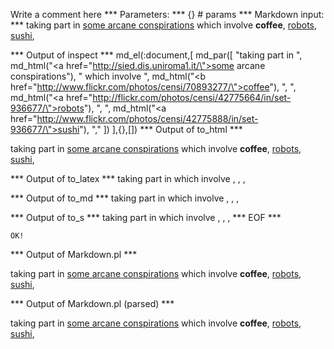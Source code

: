 Write a comment here
*** Parameters: ***
{} # params 
*** Markdown input: ***
taking part in <a href="http://sied.dis.uniroma1.it/">some arcane conspirations</a> which
involve <b href="http://www.flickr.com/photos/censi/70893277/">coffee</b>, 
<a href="http://flickr.com/photos/censi/42775664/in/set-936677/">robots</a>,
<a href="http://www.flickr.com/photos/censi/42775888/in/set-936677/">sushi</a>,

*** Output of inspect ***
md_el(:document,[
	md_par([
		"taking part in ",
		md_html("<a href=\"http://sied.dis.uniroma1.it/\">some arcane conspirations</a>"),
		" which involve ",
		md_html("<b href=\"http://www.flickr.com/photos/censi/70893277/\">coffee</b>"),
		", ",
		md_html("<a href=\"http://flickr.com/photos/censi/42775664/in/set-936677/\">robots</a>"),
		", ",
		md_html("<a href=\"http://www.flickr.com/photos/censi/42775888/in/set-936677/\">sushi</a>"),
		","
	])
],{},[])
*** Output of to_html ***

<p>taking part in <a href='http://sied.dis.uniroma1.it/'>some arcane conspirations</a> which involve <b href='http://www.flickr.com/photos/censi/70893277/'>coffee</b>, <a href='http://flickr.com/photos/censi/42775664/in/set-936677/'>robots</a>, <a href='http://www.flickr.com/photos/censi/42775888/in/set-936677/'>sushi</a>,</p>

*** Output of to_latex ***
taking part in  which involve , , ,


*** Output of to_md ***
taking part in which involve , , ,


*** Output of to_s ***
taking part in  which involve , , ,
*** EOF ***



	OK!



*** Output of Markdown.pl ***
<p>taking part in <a href="http://sied.dis.uniroma1.it/">some arcane conspirations</a> which
involve <b href="http://www.flickr.com/photos/censi/70893277/">coffee</b>, 
<a href="http://flickr.com/photos/censi/42775664/in/set-936677/">robots</a>,
<a href="http://www.flickr.com/photos/censi/42775888/in/set-936677/">sushi</a>,</p>

*** Output of Markdown.pl (parsed) ***
<p>taking part in <a href='http://sied.dis.uniroma1.it/'>some arcane conspirations</a
      > which
involve <b href='http://www.flickr.com/photos/censi/70893277/'>coffee</b
      >, 
<a href='http://flickr.com/photos/censi/42775664/in/set-936677/'>robots</a
      >,
<a href='http://www.flickr.com/photos/censi/42775888/in/set-936677/'>sushi</a
      >,</p
  >